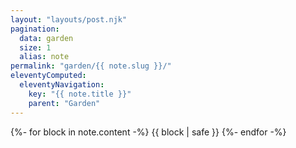```yaml
---
layout: "layouts/post.njk"
pagination:
  data: garden
  size: 1
  alias: note
permalink: "garden/{{ note.slug }}/"
eleventyComputed:
  eleventyNavigation:
    key: "{{ note.title }}"
    parent: "Garden"
---
```


{%- for block in note.content -%}
{{ block | safe }}
{%- endfor -%}
